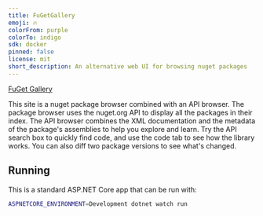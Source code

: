```yaml
---
title: FuGetGallery
emoji: 🔥
colorFrom: purple
colorTo: indigo
sdk: docker
pinned: false
license: mit
short_description: An alternative web UI for browsing nuget packages
---
```


[FuGet Gallery](https://www.fuget.org)

This site is a nuget package browser combined with an API browser. The package browser uses the nuget.org API to display all the packages in their index. The API browser combines the XML documentation and the metadata of the package's assemblies to help you explore and learn. Try the API search box to quickly find code, and use the code tab to see how the library works. You can also diff two package versions to see what's changed.

## Running

This is a standard ASP.NET Core app that can be run with:

```bash
ASPNETCORE_ENVIRONMENT=Development dotnet watch run
```
